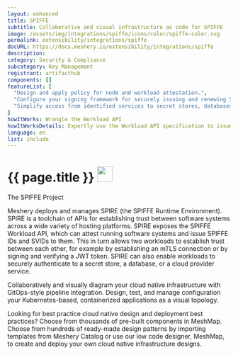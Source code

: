 ```yaml
---
layout: enhanced
title: SPIFFE
subtitle: Collaborative and visual infrastructure as code for SPIFFE
image: /assets/img/integrations/spiffe/icons/color/spiffe-color.svg
permalink: extensibility/integrations/spiffe
docURL: https://docs.meshery.io/extensibility/integrations/spiffe
description: 
category: Security & Compliance
subcategory: Key Management
registrant: artifacthub
components: []
featureList: [
  "Design and apply policy for node and workload attestation.",
  "Configure your signing framework for securely issuing and renewing SVIDs.",
  "Simplify access from identified services to secret stores, databases, services meshes and cloud provider services."
]
howItWorks: Wrangle the Workload API
howItWorksDetails: Expertly use the Workload API specification to issue and retrieve SVIDs.
language: en
list: include
---
```

<h1>{{ page.title }} <img src="{{ page.image }}" style="width: 35px; height: 35px;" /></h1>

<p>
The SPIFFE Project
</p>
<p>
    Meshery deploys and manages SPIRE (the SPIFFE Runtime Environment). SPIRE is a toolchain of APIs for establishing trust between software systems across a wide variety of hosting platforms. SPIRE exposes the SPIFFE Workload API, which can attest running software systems and issue SPIFFE IDs and SVIDs to them. This in turn allows two workloads to establish trust between each other, for example by establishing an mTLS connection or by signing and verifying a JWT token. SPIRE can also enable workloads to securely authenticate to a secret store, a database, or a cloud provider service.
</p>
<p>
    Collaboratively and visually diagram your cloud native infrastructure with GitOps-style pipeline integration. Design, test, and manage configuration your Kubernetes-based, containerized applications as a visual topology.
</p>
<p>
    Looking for best practice cloud native design and deployment best practices? Choose from thousands of pre-built components in MeshMap. Choose from hundreds of ready-made design patterns by importing templates from Meshery Catalog or use our low code designer, MeshMap, to create and deploy your own cloud native infrastructure designs.
</p>
